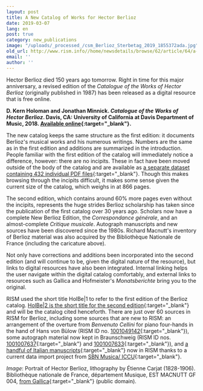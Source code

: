```yaml
---
layout: post
title: A New Catalog of Works for Hector Berlioz
date: 2019-03-07
lang: en
post: true
category: new_publications
image: "/uploads/_processed_/csm_Berlioz_Sterbetag_2019_1855372ada.jpg"
old_url: http://www.rism.info//home/newsdetails/browse/62/article/64/a-new-catalog-of-works-for-hector-berlioz.html
email: ''
author: ''
---
```



Hector Berlioz died 150 years ago tomorrow. Right in time for this major anniversary, a revised edition of the _Catalogue of the Works of Hector Berlioz_ (originally published in 1987) has been released as a digital resource that is free online.

**D. Kern Holoman and Jonathan Minnick. _Catalogue of the Works of Hector Berlioz_. Davis, CA: University of California at Davis Department of Music, 2018. [Available online](https://escholarship.org/uc/item/1gh3t989){:target="_blank"}.**

The new catalog keeps the same structure as the first edition: it documents Berlioz's musical works and his numerous writings. Numbers are the same as in the first edition and additions are summarized in the introduction. People familiar with the first edition of the catalog will immediately notice a difference, however: there are no incipits. These in fact have been moved outside of the body of the catalog and are available as [a separate dataset containing 432 individual PDF files](https://dash.ucdavis.edu/stash/dataset/doi:10.25338/B8XG6Z){:target="_blank"}. Though this makes browsing through the incipits difficult, it makes some sense given the current size of the catalog, which weighs in at 866 pages.

The second edition, which contains around 60% more pages even without the incipits, represents the huge strides Berlioz scholarship has taken since the publication of the first catalog over 30 years ago. Scholars now have a complete New Berlioz Edition, the _Correspondance générale_, and an almost-complete _Critique musicale_. Autograph manuscripts and new sources have been discovered since the 1980s. Richard Macnutt's inventory of Berlioz material was also acquired by the Bibliothèque Nationale de France (including the caricature above).

Not only have corrections and additions been incorporated into the second edition (and will continue to be, given the digital nature of the resource), but links to digital resources have also been integrated. Internal linking helps the user navigate within the digital catalog comfortably, and external links to resources such as Gallica and Hofmeister's _Monatsberichte_ bring you to the original.

RISM used the short title HolBe|1 to refer to the first edition of the Berlioz catalog. [HolBe|2 is the short title for the second edition](https://opac.rism.info/metaopac/perma.do?v=rism&q=-1%3d%22pe13803%22&Language=en){:target="_blank"} and will be the catalog cited henceforth. There are just over 60 sources in RISM for Berlioz, including some sources that are new to RISM: an arrangement of the overture from _Benvenuto Cellini_ for piano four-hands in the hand of Hans von Bülow (RISM ID no. [1001049142](https://opac.rism.info/search?id=1001049142&View=rism&Language=en){:target="_blank"}), some autograph material now kept in Braunschweig (RISM ID nos. [1001007637](https://opac.rism.info/search?id=1001007637&View=rism&Language=en){:target="_blank"} and [1001007633](https://opac.rism.info/search?id=1001007633&View=rism&Language=en){:target="_blank"}), and [a handful of Italian manuscripts](https://opac.rism.info/search?View=rism&author=berlioz&siglum=I-*&Language=en){:target="_blank"} now in RISM thanks to a current data import project from [SBN Musica/ ICCU](https://opac.sbn.it/opacsbn/opac/iccu/musica.jsp){:target="_blank"}.


_Image_: Portrait of Hector Berlioz, lithography by Étienne Carjat (1828-1906). Bibliothèque nationale de France, département Musique, EST MACNUTT GF 004, [from Gallica](https://gallica.bnf.fr/ark:/12148/btv1b8454326z){:target="_blank"} (public domain).



<script type="text/javascript">var switchTo5x=true;</script><script type="text/javascript" src="http://w.sharethis.com/button/buttons.js"></script><script type="text/javascript">stLight.options({publisher: "9b601438-1ce1-49d8-bfd7-9cff5df54c17", doNotHash: false, doNotCopy: false, hashAddressBar: false});</script>